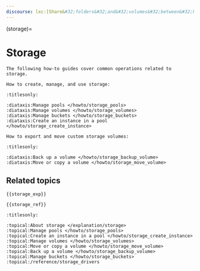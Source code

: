 ```yaml
---
discourse: lxc:[Share&#32;folders&#32;and&#32;volumes&#32;between&#32;host&#32;and&#32;containers](7735)
---
```


(storage)=
# Storage

```{only} diataxis
The following how-to guides cover common operations related to storage.

How to create, manage, and use storage:
```

```{filtered-toctree}
:titlesonly:

:diataxis:Manage pools </howto/storage_pools>
:diataxis:Manage volumes </howto/storage_volumes>
:diataxis:Manage buckets </howto/storage_buckets>
:diataxis:Create an instance in a pool </howto/storage_create_instance>
```

```{only} diataxis
How to export and move custom storage volumes:
```

```{filtered-toctree}
:titlesonly:

:diataxis:Back up a volume </howto/storage_backup_volume>
:diataxis:Move or copy a volume </howto/storage_move_volume>
```

## Related topics

```{only} diataxis
{{storage_exp}}

{{storage_ref}}
```

```{filtered-toctree}
:titlesonly:

:topical:About storage </explanation/storage>
:topical:Manage pools </howto/storage_pools>
:topical:Create an instance in a pool </howto/storage_create_instance>
:topical:Manage volumes </howto/storage_volumes>
:topical:Move or copy a volume </howto/storage_move_volume>
:topical:Back up a volume </howto/storage_backup_volume>
:topical:Manage buckets </howto/storage_buckets>
:topical:/reference/storage_drivers
```
